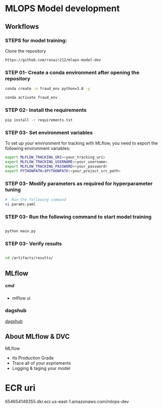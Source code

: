 # MLOPS Model development


## Workflows

### STEPS for model training:

Clone the repository

```bash
https://github.com/ronair212/mlops-model-dev
```

### STEP 01- Create a conda environment after opening the repository

```bash
conda create -n fraud_env python=3.8 -y
```

```bash
conda activate fraud_env
```


### STEP 02- Install the requirements
```bash
pip install -r requirements.txt
```

### STEP 03- Set environment variables
To set up your environment for tracking with MLflow, you need to export the following environment variables:

```bash
export MLFLOW_TRACKING_URI=<your_tracking_uri>
export MLFLOW_TRACKING_USERNAME=<your_username>
export MLFLOW_TRACKING_PASSWORD=<your_password>
export PYTHONPATH=$PYTHONPATH:<your_project_src_path>
```

### STEP 03- Modify parameters as required for hyperparameter tuning

```bash
#  Run the following command
vi params.yaml
```


### STEP 03- Run the following command to start model training

```bash

python main.py
```


### STEP 03- Verify results 

```bash

cd /artifacts/results/
```





## MLflow



##### cmd
- mlflow ui

### dagshub
[dagshub](https://dagshub.com/)


## About MLflow & DVC

MLflow

 - Its Production Grade
 - Trace all of your expriements
 - Logging & taging your model





# ECR uri 
654654149355.dkr.ecr.us-east-1.amazonaws.com/mlops-dev